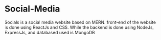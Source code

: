 # Social-Media

Socials is a social media website based on MERN. 
front-end of the website is done using ReactJs and CSS. While the backend is done using NodeJs, ExpressJs, and databased used is MongoDB
